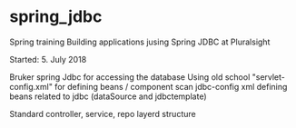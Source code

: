 # spring_jdbc

Spring training
Building applications jusing Spring JDBC at Pluralsight

Started: 5. July 2018

Bruker spring Jdbc for accessing the database
Using old school "servlet-config.xml" for defining beans / component scan
jdbc-config xml defining beans related to jdbc (dataSource and jdbctemplate)

Standard controller, service, repo layerd structure
